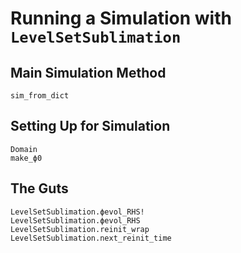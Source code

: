 # Running a Simulation with `LevelSetSublimation`

## Main Simulation Method
```@docs
sim_from_dict
```

## Setting Up for Simulation
```@docs
Domain
make_ϕ0
```

## The Guts

```@docs
LevelSetSublimation.ϕevol_RHS!
LevelSetSublimation.ϕevol_RHS
LevelSetSublimation.reinit_wrap
LevelSetSublimation.next_reinit_time
```